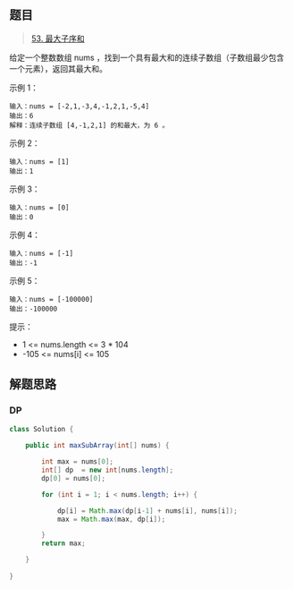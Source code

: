 ## 题目

> [53. 最大子序和](https://leetcode-cn.com/problems/maximum-subarray/)

给定一个整数数组 nums ，找到一个具有最大和的连续子数组（子数组最少包含一个元素），返回其最大和。

 

示例 1：

```
输入：nums = [-2,1,-3,4,-1,2,1,-5,4]
输出：6
解释：连续子数组 [4,-1,2,1] 的和最大，为 6 。
```

示例 2：

```
输入：nums = [1]
输出：1
```

示例 3：

````
输入：nums = [0]
输出：0
````

示例 4：

```
输入：nums = [-1]
输出：-1
```

示例 5：

```
输入：nums = [-100000]
输出：-100000
```


提示：

* 1 <= nums.length <= 3 * 104
* -105 <= nums[i] <= 105

## 解题思路

### DP

```java
class Solution {
    
    public int maxSubArray(int[] nums) {

        int max = nums[0];
        int[] dp  = new int[nums.length];
        dp[0] = nums[0];

        for (int i = 1; i < nums.length; i++) {

            dp[i] = Math.max(dp[i-1] + nums[i], nums[i]);
            max = Math.max(max, dp[i]);

        }
        return max;

    }
    
}
```
